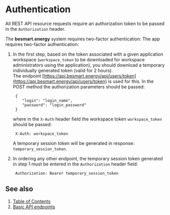 # Authentication

All REST API resource requests require an authorization token to be passed in the <code>Authorization</code> header.

The **besmart.energy** system requires two-factor authentication:
The app requires two-factor authentication:
1. In the first step, based on the token associated with a given application workspace (<code>workspace_token</code> to be downloaded for workspace administrators using the application), you should download a temporary individually generated token (valid for 2 hours).<br>The endpoint [https://api.besmart.energy/api/users/token](https://api.besmart.energy/api/users/token) is used for this. In the POST method the authorization parameters should be passed:

        {
           "login": "login_name",
           "password": "login_password"
        }
    where in the <code>X-Auth</code> header field the workspace token <code>workspace_token</code> should be passed:

        X-Auth: workspace_token

    A temporary session token will be generated in response: <code>temporary_session_token</code>.

2. In ordering any other endpoint, the temporary session token generated in step 1 must be entered in the <code>Authorization</code> header field:

        Authorization: Bearer temporary_session_token

## See also
1. [Table of Contents](../README.md)
2. [Basic API endpoints](besmart_api.md)